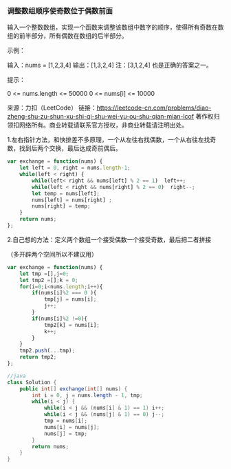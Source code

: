 ### 调整数组顺序使奇数位于偶数前面

输入一个整数数组，实现一个函数来调整该数组中数字的顺序，使得所有奇数在数组的前半部分，所有偶数在数组的后半部分。

 

示例：

输入：nums = [1,2,3,4]
输出：[1,3,2,4] 
注：[3,1,2,4] 也是正确的答案之一。


提示：

0 <= nums.length <= 50000
0 <= nums[i] <= 10000

来源：力扣（LeetCode）
链接：https://leetcode-cn.com/problems/diao-zheng-shu-zu-shun-xu-shi-qi-shu-wei-yu-ou-shu-qian-mian-lcof
著作权归领扣网络所有。商业转载请联系官方授权，非商业转载请注明出处。

1.左右指针方法，和快排差不多原理，一个从左往右找偶数，一个从右往左找奇数，找到后两个交换，最后达成奇前偶后。

```js
var exchange = function(nums) {
    let left = 0, right = nums.length-1;
    while(left < right) {
        while(left< right && nums[left] % 2 == 1)  left++;
        while(left < right && nums[right] % 2 == 0)  right--;
        let temp = nums[left];
        nums[left] = nums[right] ;
        nums[right] = temp;
    }
    return nums;
};

```

2.自己想的方法：定义两个数组一个接受偶数一个接受奇数，最后把二者拼接

（多开辟两个空间所以不建议用）

```js
var exchange = function(nums) {
    let tmp =[],j=0;
    let tmp2 =[];k = 0;
    for(i=0;i<nums.length;i++){
        if(nums[i]%2 === 0 ){
            tmp[j] = nums[i];
            j++;
        }
        if(nums[i]%2 !=0){
            tmp2[k] = nums[i];
            k++;
        }
    }
    tmp2.push(...tmp);
    return tmp2;
};
```

```java
//java
class Solution {
    public int[] exchange(int[] nums) {
        int i = 0, j = nums.length - 1, tmp;
        while(i < j) {
            while(i < j && (nums[i] & 1) == 1) i++;
            while(i < j && (nums[j] & 1) == 0) j--;
            tmp = nums[i];
            nums[i] = nums[j];
            nums[j] = tmp;
        }
        return nums;
    }
}
```

